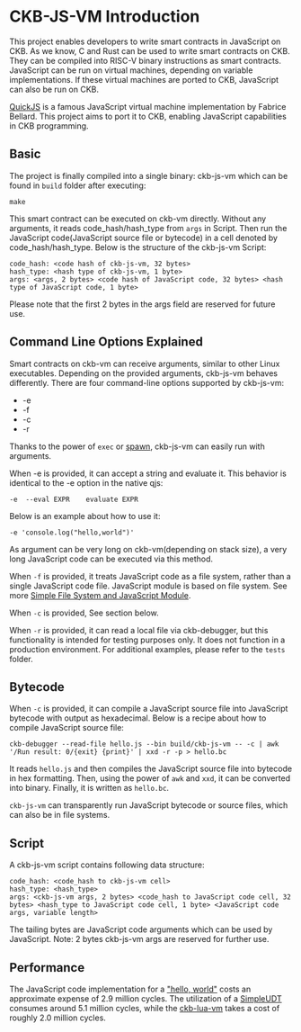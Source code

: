 # CKB-JS-VM Introduction
This project enables developers to write smart contracts in JavaScript on CKB.
As we know, C and Rust can be used to write smart contracts on CKB. They can be
compiled into RISC-V binary instructions as smart contracts. JavaScript can be
run on virtual machines, depending on variable implementations. If these virtual
machines are ported to CKB, JavaScript can also be run on CKB.

[QuickJS](https://bellard.org/quickjs/) is a famous JavaScript virtual machine
implementation by Fabrice Bellard. This project aims to port it to CKB, enabling
JavaScript capabilities in CKB programming.

## Basic 
The project is finally compiled into a single binary: ckb-js-vm which can be
found in `build` folder after executing:
```
make
```

This smart contract can be executed on ckb-vm directly. Without any arguments,
it reads code_hash/hash_type from `args` in Script. Then run the JavaScript code(JavaScript
source file or bytecode) in a cell denoted by code_hash/hash_type. Below is
the structure of the ckb-js-vm Script:

```
code_hash: <code hash of ckb-js-vm, 32 bytes>
hash_type: <hash type of ckb-js-vm, 1 byte>
args: <args, 2 bytes> <code hash of JavaScript code, 32 bytes> <hash type of JavaScript code, 1 byte>
```
Please note that the first 2 bytes in the args field are reserved for future use.

## Command Line Options Explained
Smart contracts on ckb-vm can receive arguments, similar to other Linux
executables. Depending on the provided arguments, ckb-js-vm behaves differently.
There are four command-line options supported by ckb-js-vm:
* -e
* -f
* -c
* -r

Thanks to the power of
`exec` or [spawn](https://github.com/nervosnetwork/rfcs/blob/master/rfcs/0046-syscalls-summary/0046-syscalls-summary.md),
ckb-js-vm can easily run with arguments.

When -e is provided, it can accept a string and evaluate it. This behavior is
identical to the -e option in the native qjs:
```
-e  --eval EXPR    evaluate EXPR
```
Below is an example about how to use it:
```
-e 'console.log("hello,world")'
```

As argument can be very long on ckb-vm(depending on stack size), a very long JavaScript
code can be executed via this method.

When `-f` is provided, it treats JavaScript code as a file system, rather than a
single JavaScript code file. JavaScript module is based on file system. See more
[Simple File System and JavaScript Module](./fs.md).

When `-c` is provided, See section below.

When `-r` is provided, it can read a local file via ckb-debugger, but this
functionality is intended for testing purposes only. It does not function in a
production environment. For additional examples, please refer to the `tests`
folder.

## Bytecode
When `-c` is provided, it can compile a JavaScript source file into JavaScript bytecode with
output as hexadecimal. Below is a recipe about how to compile JavaScript source file:
```shell
ckb-debugger --read-file hello.js --bin build/ckb-js-vm -- -c | awk '/Run result: 0/{exit} {print}' | xxd -r -p > hello.bc
```
It reads `hello.js` and then compiles the JavaScript source file into bytecode in hex
formatting. Then, using the power of `awk` and `xxd`, it can be converted into
binary. Finally, it is written as `hello.bc`.

`ckb-js-vm` can transparently run JavaScript bytecode or source files, which can also
be in file systems.

## Script
A ckb-js-vm script contains following data structure:

```
code_hash: <code_hash to ckb-js-vm cell>
hash_type: <hash_type>
args: <ckb-js-vm args, 2 bytes> <code_hash to JavaScript code cell, 32 bytes> <hash_type to JavaScript code cell, 1 byte> <JavaScript code args, variable length>
```

The tailing bytes are JavaScript code arguments which can be used by JavaScript.
Note: 2 bytes ckb-js-vm args are reserved for further use. 

## Performance
The JavaScript code implementation for a ["hello,
world"](../tests/examples/hello.js) costs an approximate expense of 2.9 million
cycles. The utilization of a
[SimpleUDT](../tests/ckb_js_tests/test_data/simple_udt.js) consumes around 5.1
million cycles, while the
[ckb-lua-vm](https://github.com/nervosnetwork/ckb-lua-vm) takes a cost of
roughly 2.0 million cycles.

